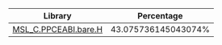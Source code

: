 | Library | Percentage |
| ------------- | ------------- |
| [MSL_C.PPCEABI.bare.H](https://github.com/shibbo/Petari/blob/master/libs/MSL_C/docs/lib/MSL_C.PPCEABI.bare.H.md) | 43.075736145043074% |
